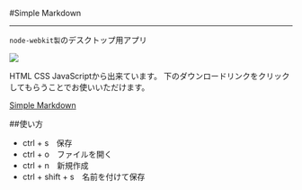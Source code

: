 #Simple Markdown

---

`node-webkit製`のデスクトップ用アプリ

![](https://raw.github.com/steelydylan/Simple-Markdown/master/screenShot.png)

HTML CSS JavaScriptから出来ています。
下のダウンロードリンクをクリックしてもらうことでお使いいただけます。

[Simple Markdown](http://github.com/steelydylan/Simple-Markdown/archive/master.zip)

##使い方

- ctrl + s　保存
- ctrl + o　ファイルを開く
- ctrl + n　新規作成
- ctrl + shift + s　名前を付けて保存